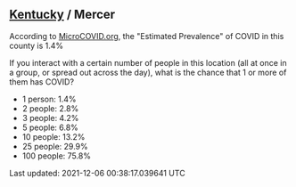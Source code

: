 
## [Kentucky](/united-states/kentucky) / Mercer

According to [MicroCOVID.org](http://microcovid.org),
the "Estimated Prevalence" of COVID in this county is 1.4%

If you interact with a certain number of people in this location
(all at once in a group, or spread out across the day), what is the chance that
1 or more of them has COVID?

- 1 person: 1.4%
- 2 people: 2.8%
- 3 people: 4.2%
- 5 people: 6.8%
- 10 people: 13.2%
- 25 people: 29.9%
- 100 people: 75.8%

Last updated: 2021-12-06 00:38:17.039641 UTC
